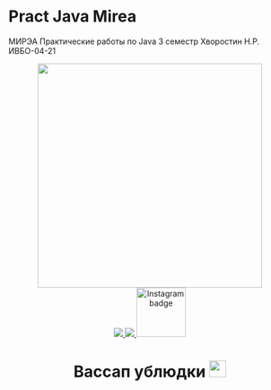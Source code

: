# Pract Java Mirea
МИРЭА Практические работы по Java 3 семестр Хворостин Н.Р. ИВБО-04-21
<div id="header" align="center">
  <img src="https://media.giphy.com/media/elNkAAEqcfYDCY8Dlp/giphy.gif" width="400"/>
</div>
<div id="badges" align="center">
  <a href ="your-telegram-URL">
    <img src="https://img.shields.io/badge/Telegram-blue?logo=telegram&logoColor=white&style=for-the-badge alt="t.me/@khvorostinn"/>
                                                                                                                               </a>                                         <a href ="your-vk-URL">                                                                            
  <img src="https://img.shields.io/badge/Вконтаке-blue?logo=vk&logoColor=white&style=for-the-badge alt="https://vk.com/khvorostinn"/>
  </a>
  <a href ="your-instagram-URL">
  <img src="https://img.shields.io/badge/Instagram-red?logo=instagram&logoColor=white&style=for-the-badge" alt="Instagram badge" width="88"/>
  </a>
</div>
<div id="underheader" align="center">
  <img src="https://komarev.com/ghpvc/?nrk24&style=flat-square&color=blue" alt=""/>
</div>
<h1 align="center">
  Вассап ублюдки
  <img src="https://media.giphy.com/media/hvRJCLFzcasrR4ia7z/giphy.gif" width="30px"/>
</h1>
